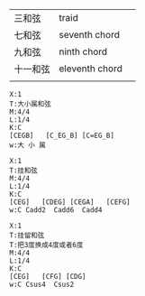 





|      |                |     |
| ---- | -------------- | --- |
| 三和弦  | traid          |     |
| 七和弦  | seventh chord  |     |
| 九和弦  | ninth chord    |     |
| 十一和弦 | eleventh chord |     |
|      |                |     |



```music-abc
X:1
T:大小属和弦
M:4/4
L:1/4
K:C
[CEGB]   [C_EG_B] [C=EG_B] 
w:大 小 属 
```



```music-abc
X:1
T:挂和弦
M:4/4
L:1/4
K:C
[CEG]   [CDEG] [CEGA]   [CEFG] 
w:C Cadd2  Cadd6  Cadd4
```

```music-abc
X:1
T:挂留和弦
T:把3度换成4度或者6度
M:4/4
L:1/4
K:C
[CEG]   [CFG] [CDG] 
w:C Csus4  Csus2
```